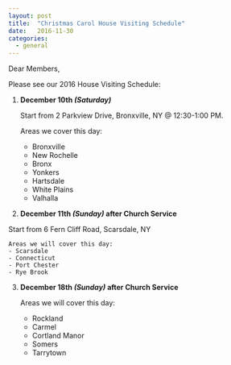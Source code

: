 ```yaml
---
layout: post
title:  "Christmas Carol House Visiting Schedule"
date:   2016-11-30
categories: 
  - general
---
```


Dear Members,

Please see our 2016 House Visiting Schedule:

1. __December 10th *(Saturday)*__

	Start from 2 Parkview Drive, Bronxville, NY @ 12:30-1:00 PM.

	Areas we cover this day:
	- Bronxville
	- New Rochelle
	- Bronx
	- Yonkers
	- Hartsdale
	- White Plains
	- Valhalla

2. __December 11th *(Sunday)* after Church Service__
	
  Start from 6 Fern Cliff Road, Scarsdale, NY 

	Areas we will cover this day:
	- Scarsdale
	- Connecticut
	- Port Chester
	- Rye Brook

3. __December 18th *(Sunday)* after Church Service__
	
	Areas we will cover this day:
	- Rockland
	- Carmel
	- Cortland Manor
	- Somers
	- Tarrytown



